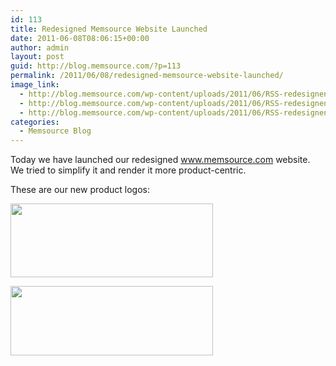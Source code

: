 ```yaml
---
id: 113
title: Redesigned Memsource Website Launched
date: 2011-06-08T08:06:15+00:00
author: admin
layout: post
guid: http://blog.memsource.com/?p=113
permalink: /2011/06/08/redesigned-memsource-website-launched/
image_link:
  - http://blog.memsource.com/wp-content/uploads/2011/06/RSS-redesignend.png
  - http://blog.memsource.com/wp-content/uploads/2011/06/RSS-redesignend.png
  - http://blog.memsource.com/wp-content/uploads/2011/06/RSS-redesignend.png
categories:
  - Memsource Blog
---
```

Today we have launched our redesigned www.memsource.com website. We tried to simplify it and render it more product-centric.<!--more-->

These are our new product logos:

[<img class="alignnone size-full wp-image-119" title="Memsource Cloud new" src="/wp-content/uploads/2011/06/MemSource-Cloud-new1.png" alt="" width="324" height="118" />](/wp-content/uploads/2011/06/MemSource-Cloud-new1.png)

[<img class="alignnone size-full wp-image-115" title="Memsource Server new" src="/wp-content/uploads/2011/06/MemSource-Server-new.png" alt="" width="324" height="111" />](/wp-content/uploads/2011/06/MemSource-Server-new.png)